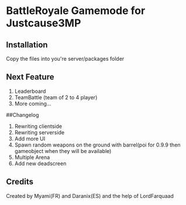 # BattleRoyale Gamemode for Justcause3MP

## Installation
Copy the files into you're server/packages folder

## Next Feature
1. Leaderboard
2. TeamBattle (team of 2 to 4 player)
3. More coming...

##Changelog
1. Rewriting clientside
2. Rewriting serverside
3. Add more UI
4. Spawn random weapons on the ground with barrel(poi for 0.9.9 then gameobject when they will be available)
5. Multiple Arena
6. Add new deadscreen

## Credits
Created by Myami(FR) and Daranix(ES) and the help of LordFarquaad
